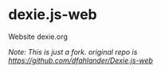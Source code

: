 dexie.js-web
============

Website dexie.org

*Note: This is just a fork. original repo is https://github.com/dfahlander/Dexie.js-web*

